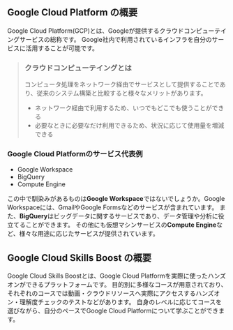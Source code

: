## Google Cloud Platform の概要

Google Cloud Platform(GCP)とは、Googleが提供するクラウドコンピューテイングサービスの総称です。
Google社内で利用されているインフラを自分のサービスに活用することが可能です。


>### クラウドコンピューテイングとは
>
>コンピュータ処理をネットワーク経由でサービスとして提供することであり、従来のシステム構築と比較すると様々なメリットがあります。
>- ネットワーク経由で利用するため、いつでもどこでも使うことができる
>- 必要なときに必要なだけ利用できるため、状況に応じて使用量を増減できる
>

### Google Cloud Platformのサービス代表例

- Google Workspace
- BigQuery
- Compute Engine

この中で馴染みがあるものは**Google Workspace**ではないでしょうか。Google Workspaceには、GmailやGoogle Formsなどのサービスが含まれています。
また、**BigQuery**はビッグデータに関するサービスであり、データ管理や分析に役立てることができます。
その他にも仮想マシンサービスの**Compute Engine**など、様々な用途に応じたサービスが提供されています。

## Google Cloud Skills Boost の概要

Google Cloud Skills Boostとは、Google Cloud Platformを実際に使ったハンズオンができるプラットフォームです。
目的別に多様なコースが用意されており、それぞれのコースでは動画・クラウドリソースへ実際にアクセスするハンズオン・理解度チェックのテストなどがあります。
自身のレベルに応じてコースを選びながら、自分のペースでGoogle Cloud Platformについて学ぶことができます。
